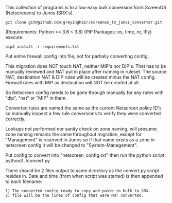 This collection of programs is to allow easy bulk conversion form ScreenOS (Netscreeens) to Junos (SRX's).

    git clone git@github.com:greyinghair/screenos_to_junos_converter.git

(Requirements: Python >= 3.6 < 3.8)
(PIP Packages: os, time, re, IPy)
execute:

    pip3 install -r requirements.txt

Put entire firewall config into file, not for partially converting config. 

This migration does NOT touch NAT, neither MIP's nor DIP's.  That has to be manually reviewed and NAT put
in place after running in ruleset.  The source NAT, destination NAT & DIP rules will be created minus the NAT config.
Firewall rules with MIP as destination will NOT be created at all.  

So Netscreen config needs to be gone through manually for any rules with "dip", "nat" or "MIP" in them. 

Converted rules are named the same as the current Netscreen policy ID's so manually inspect a few rule conversions
to verify they were converted correctly.

Lookups not performed nor sanity check on zone naming, will presume zone naming remains the same throughout migration, 
except for "Management" is reserved in Junos so if that name exists as a zone in netscreen config it  will be changed
to "System-Management".

Put config to convert into "netscreen_config.txt" then run the python script:
python3 ./convert.py

There should be 2 files output to same directory as the convert.py script resides in.  Date and time (from when script 
was started) is then appended to each filename:

    1) The converted config ready to copy and paste in bulk to SRX.
    2) file will be the lines of config that were NOT converted.
